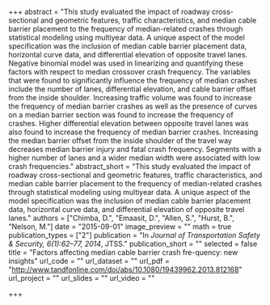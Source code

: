 +++
abstract = "This study evaluated the impact of roadway cross-sectional and geometric features, traffic characteristics, and median cable barrier placement to the frequency of median-related crashes through statistical modeling using multiyear data. A unique aspect of the model specification was the inclusion of median cable barrier placement data, horizontal curve data, and differential elevation of opposite travel lanes. Negative binomial model was used in linearizing and quantifying these factors with respect to median crossover crash frequency. The variables that were found to significantly influence the frequency of median crashes include the number of lanes, differential elevation, and cable barrier offset from the inside shoulder. Increasing traffic volume was found to increase the frequency of median barrier crashes as well as the presence of curves on a median barrier section was found to increase the frequency of crashes. Higher differential elevation between opposite travel lanes was also found to increase the frequency of median barrier crashes. Increasing the median barrier offset from the inside shoulder of the travel way decreases median barrier injury and fatal crash frequency. Segments with a higher number of lanes and a wider median width were associated with low crash frequencies."
abstract_short = "This study evaluated the impact of roadway cross-sectional and geometric features, traffic characteristics, and median cable barrier placement to the frequency of median-related crashes through statistical modeling using multiyear data. A unique aspect of the model specification was the inclusion of median cable barrier placement data, horizontal curve data, and differential elevation of opposite travel lanes."
authors = ["Chimba, D.", "Emaasit, D.", "Allen, S.", "Hurst, B.", "Nelson, M."]
date = "2015-09-01"
image_preview = ""
math = true
publication_types = ["2"]
publication = "In *Journal of Transportation Safety & Security, 6(1):62–77, 2014*, JTSS."
publication_short = ""
selected = false
title = "Factors affecting median cable barrier crash fre-quency: new insights"
url_code = ""
url_dataset = ""
url_pdf = "http://www.tandfonline.com/doi/abs/10.1080/19439962.2013.812168"
url_project = ""
url_slides = ""
url_video = ""

+++
